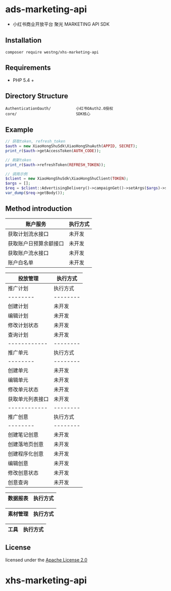 # ads-marketing-api

- 小红书商业开放平台 聚光 MARKETING API SDK

## Installation

```
composer require westng/xhs-marketing-api
```

## Requirements

- PHP 5.4 +

## Directory Structure

```
AuthenticationOauth/           小红书OAuth2.0授权
core/                          SDK核心
```

## Example

```php
// 获取token, refresh_token
$auth = new XiaoHongShuSdk\XiaoHongShuAuth(APPID, SECRET);
print_r($auth->getAccessToken(AUTH_CODE));

// 刷新token
print_r($auth->refreshToken(REFRESH_TOKEN));
```

```php
// 调用示例
$client = new XiaoHongShuSdk\XiaoHongShuClient(TOKEN);
$args = [];
$req = $client::AdvertisingDelivery()->campaignGet()->setArgs($args)->send();
var_dump($req->getBody());
```

## Method introduction

| 账户服务               | 执行方式 |
| ---------------------- | -------- |
| 获取计划流水接口       | 未开发   |
| 获取账户日预算余额接口 | 未开发   |
| 获取账户流水接口       | 未开发   |
| 账户白名单             | 未开发   |

| 投放管理         | 执行方式 |
| ---------------- | -------- |
| 推广计划         | 执行方式 |
| --------         | -------- |
| 创建计划         | 未开发   |
| 编辑计划         | 未开发   |
| 修改计划状态     | 未开发   |
| 查询计划         | 未开发   |
| ------------     | -------- |
| 推广单元         | 执行方式 |
| --------         | -------- |
| 创建单元         | 未开发   |
| 编辑单元         | 未开发   |
| 修改单元状态     | 未开发   |
| 获取单元列表接口 | 未开发   |
| ------------     | -------- |
| 推广创意         | 执行方式 |
| --------         | -------- |
| 创建笔记创意     | 未开发   |
| 创建落地页创意   | 未开发   |
| 创建程序化创意   | 未开发   |
| 编辑创意         | 未开发   |
| 修改创意状态     | 未开发   |
| 创意查询         | 未开发   |

| 数据报表 | 执行方式 |
| -------- | -------- |

| 素材管理 | 执行方式 |
| -------- | -------- |

| 工具 | 执行方式 |
| ---- | -------- |

## License

licensed under the [Apache License 2.0](https://www.apache.org/licenses/LICENSE-2.0.html)

# xhs-marketing-api

